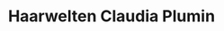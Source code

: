 ---
title: "Haarwelten Claudia Plumin"
url: /schwuelper/haarwelten-claudia-plumin/
shop: Friseur
---